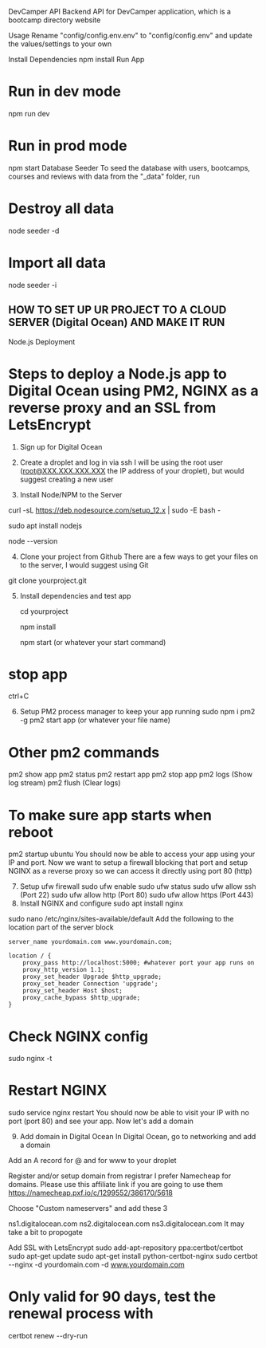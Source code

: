 DevCamper API
Backend API for DevCamper application, which is a bootcamp directory website

Usage
Rename "config/config.env.env" to "config/config.env" and update the values/settings to your own

Install Dependencies
npm install
Run App

# Run in dev mode

npm run dev

# Run in prod mode

npm start
Database Seeder
To seed the database with users, bootcamps, courses and reviews with data from the "\_data" folder, run

# Destroy all data

node seeder -d

# Import all data

node seeder -i

## HOW TO SET UP UR PROJECT TO A CLOUD SERVER (Digital Ocean) AND MAKE IT RUN

Node.js Deployment

# Steps to deploy a Node.js app to Digital Ocean using PM2, NGINX as a reverse proxy and an SSL from LetsEncrypt

1. Sign up for Digital Ocean

2. Create a droplet and log in via ssh
   I will be using the root user (root@XXX.XXX.XXX.XXX the IP address of your droplet),
   but would suggest creating a new user

3. Install Node/NPM to the Server

curl -sL https://deb.nodesource.com/setup_12.x | sudo -E bash -

sudo apt install nodejs

node --version

4. Clone your project from Github
   There are a few ways to get your files on to the server, I would suggest using Git

git clone yourproject.git

5. Install dependencies and test app

   cd yourproject

   npm install

   npm start (or whatever your start command)

# stop app

ctrl+C

6. Setup PM2 process manager to keep your app running
   sudo npm i pm2 -g
   pm2 start app (or whatever your file name)

# Other pm2 commands

pm2 show app
pm2 status
pm2 restart app
pm2 stop app
pm2 logs (Show log stream)
pm2 flush (Clear logs)

# To make sure app starts when reboot

pm2 startup ubuntu
You should now be able to access your app using your IP and port. Now we want to setup a firewall blocking that port and setup NGINX as a reverse proxy so we can access it directly using port 80 (http)

7. Setup ufw firewall
   sudo ufw enable
   sudo ufw status
   sudo ufw allow ssh (Port 22)
   sudo ufw allow http (Port 80)
   sudo ufw allow https (Port 443)
8. Install NGINX and configure
   sudo apt install nginx

sudo nano /etc/nginx/sites-available/default
Add the following to the location part of the server block

    server_name yourdomain.com www.yourdomain.com;

    location / {
        proxy_pass http://localhost:5000; #whatever port your app runs on
        proxy_http_version 1.1;
        proxy_set_header Upgrade $http_upgrade;
        proxy_set_header Connection 'upgrade';
        proxy_set_header Host $host;
        proxy_cache_bypass $http_upgrade;
    }

# Check NGINX config

sudo nginx -t

# Restart NGINX

sudo service nginx restart
You should now be able to visit your IP with no port (port 80) and see your app. Now let's add a domain

9. Add domain in Digital Ocean
   In Digital Ocean, go to networking and add a domain

Add an A record for @ and for www to your droplet

Register and/or setup domain from registrar
I prefer Namecheap for domains. Please use this affiliate link if you are going to use them https://namecheap.pxf.io/c/1299552/386170/5618

Choose "Custom nameservers" and add these 3

ns1.digitalocean.com
ns2.digitalocean.com
ns3.digitalocean.com
It may take a bit to propogate

Add SSL with LetsEncrypt
sudo add-apt-repository ppa:certbot/certbot
sudo apt-get update
sudo apt-get install python-certbot-nginx
sudo certbot --nginx -d yourdomain.com -d www.yourdomain.com

# Only valid for 90 days, test the renewal process with

certbot renew --dry-run
